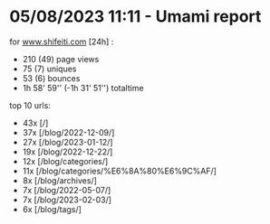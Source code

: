 # 05/08/2023 11:11 - Umami report
for www.shifeiti.com [24h] :

 - 210 (49) page views
 - 75 (7) uniques
 - 53 (6) bounces
 - 1h 58' 59'' (-1h 31' 51'') totaltime


top 10 urls:
 - 43x [/]
 - 37x [/blog/2022-12-09/]
 - 27x [/blog/2023-01-12/]
 - 19x [/blog/2022-12-22/]
 - 12x [/blog/categories/]
 - 11x [/blog/categories/%E6%8A%80%E6%9C%AF/]
 - 8x [/blog/archives/]
 - 7x [/blog/2022-05-07/]
 - 7x [/blog/2023-02-03/]
 - 6x [/blog/tags/]


